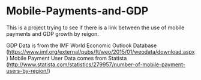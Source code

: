 # Mobile-Payments-and-GDP
This is a project trying to see if there is a link between the use of mobile payments and GDP growth by reigon. 

GDP Data is from the IMF World Economic Outlook Database (https://www.imf.org/external/pubs/ft/weo/2015/01/weodata/download.aspx)
Mobile Payment User Data comes from Statista (http://www.statista.com/statistics/279957/number-of-mobile-payment-users-by-region/)

